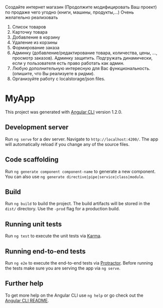 Создайте интернет магазин (Продолжите модифицировать Ваш проект) по продаже чего угодно (книги, машины, продукты,...)
Очень желательно реализовать
1. Список товаров
2. Карточку товара
3. Добавление в корзину
4. Удаление из корзины
5. Формирование заказа
6. Админку (добавление/редактирование товара, количества, цены, ..., просмотр заказов). Админку защитить. Подгружать динамически, если у пользователя есть право работать как админ.
7. Любую дополнительную интересную для Вас функциональность. (опишите, что Вы реализуете в ридми).
8. Организуйте работу с localstorage/json files.

# MyApp

This project was generated with [Angular CLI](https://github.com/angular/angular-cli) version 1.2.0.

## Development server

Run `ng serve` for a dev server. Navigate to `http://localhost:4200/`. The app will automatically reload if you change any of the source files.

## Code scaffolding

Run `ng generate component component-name` to generate a new component. You can also use `ng generate directive|pipe|service|class|module`.

## Build

Run `ng build` to build the project. The build artifacts will be stored in the `dist/` directory. Use the `-prod` flag for a production build.

## Running unit tests

Run `ng test` to execute the unit tests via [Karma](https://karma-runner.github.io).

## Running end-to-end tests

Run `ng e2e` to execute the end-to-end tests via [Protractor](http://www.protractortest.org/).
Before running the tests make sure you are serving the app via `ng serve`.

## Further help

To get more help on the Angular CLI use `ng help` or go check out the [Angular CLI README](https://github.com/angular/angular-cli/blob/master/README.md).
